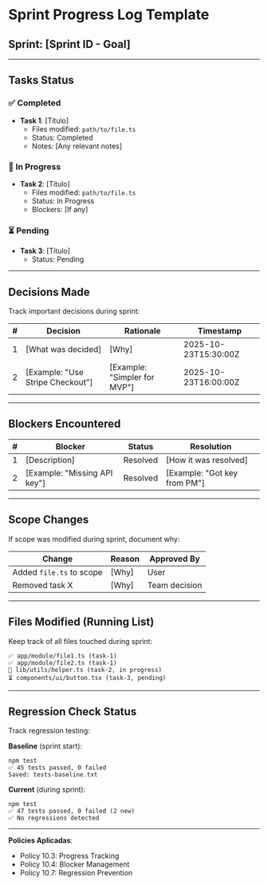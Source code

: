 # Sprint Progress Log Template

## Sprint: [Sprint ID - Goal]

---

## Tasks Status

### ✅ Completed

- **Task 1**: [Título]
  - Files modified: `path/to/file.ts`
  - Status: Completed
  - Notes: [Any relevant notes]

### 🔄 In Progress

- **Task 2**: [Título]
  - Files modified: `path/to/file.ts`
  - Status: In Progress
  - Blockers: [If any]

### ⏳ Pending

- **Task 3**: [Título]
  - Status: Pending

---

## Decisions Made

Track important decisions during sprint:

| # | Decision | Rationale | Timestamp |
|---|----------|-----------|-----------|
| 1 | [What was decided] | [Why] | 2025-10-23T15:30:00Z |
| 2 | [Example: "Use Stripe Checkout"] | [Example: "Simpler for MVP"] | 2025-10-23T16:00:00Z |

---

## Blockers Encountered

| # | Blocker | Status | Resolution |
|---|---------|--------|------------|
| 1 | [Description] | Resolved | [How it was resolved] |
| 2 | [Example: "Missing API key"] | Resolved | [Example: "Got key from PM"] |

---

## Scope Changes

If scope was modified during sprint, document why:

| Change | Reason | Approved By |
|--------|--------|-------------|
| Added `file.ts` to scope | [Why] | User |
| Removed task X | [Why] | Team decision |

---

## Files Modified (Running List)

Keep track of all files touched during sprint:

```
✅ app/module/file1.ts (task-1)
✅ app/module/file2.ts (task-1)
🔄 lib/utils/helper.ts (task-2, in progress)
⏳ components/ui/button.tsx (task-3, pending)
```

---

## Regression Check Status

Track regression testing:

**Baseline** (sprint start):
```
npm test
✅ 45 tests passed, 0 failed
Saved: tests-baseline.txt
```

**Current** (during sprint):
```
npm test
✅ 47 tests passed, 0 failed (2 new)
✅ No regressions detected
```

---

**Policies Aplicadas**:
- Policy 10.3: Progress Tracking
- Policy 10.4: Blocker Management
- Policy 10.7: Regression Prevention
